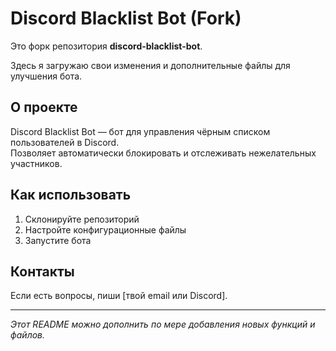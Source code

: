 # Discord Blacklist Bot (Fork)

Это форк репозитория **discord-blacklist-bot**.

Здесь я загружаю свои изменения и дополнительные файлы для улучшения бота.

## О проекте

Discord Blacklist Bot — бот для управления чёрным списком пользователей в Discord.  
Позволяет автоматически блокировать и отслеживать нежелательных участников.

## Как использовать

1. Склонируйте репозиторий  
2. Настройте конфигурационные файлы  
3. Запустите бота

## Контакты

Если есть вопросы, пиши [твой email или Discord].

---

_Этот README можно дополнить по мере добавления новых функций и файлов._
